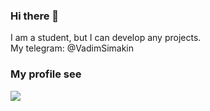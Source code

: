 ### Hi there 👋
I am a student, but I can develop any projects.  
My telegram: @VadimSimakin
### My profile see
![](https://profile-counter.glitch.me/vsvad/count.svg) 
<!--
**vsvad/vsvad** is a ✨ _special_ ✨ repository because its `README.md` (this file) appears on your GitHub profile.

Here are some ideas to get you started:

- 🔭 I’m currently working on ...
- 🌱 I’m currently learning ...
- 👯 I’m looking to collaborate on ...
- 🤔 I’m looking for help with ...
- 💬 Ask me about ...
- 📫 How to reach me: ...
- 😄 Pronouns: ...
- ⚡ Fun fact: ...
-->
